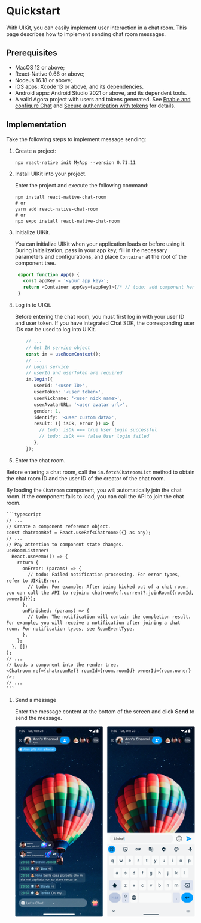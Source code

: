 # Quickstart

With UIKit, you can easily implement user interaction in a chat room. This page describes how to implement sending chat room messages.

## Prerequisites

- MacOS 12 or above;
- React-Native 0.66 or above;
- NodeJs 16.18 or above;
- iOS apps: Xcode 13 or above, and its dependencies.
- Android apps: Android Studio 2021 or above, and its dependent tools.
- A valid Agora project with users and tokens generated. See [Enable and configure Chat](https://docs.agora.io/en/agora-chat/get-started/enable) and [Secure authentication with tokens](https://docs.agora.io/en/agora-chat/develop/authentication) for details. 

## Implementation

Take the following steps to implement message sending:

1. Create a project:

    ```
    npx react-native init MyApp --version 0.71.11
    ```

1. Install UIKit into your project.

    Enter the project and execute the following command:
    
    ```
    npm install react-native-chat-room
    # or
    yarn add react-native-chat-room
    # or
    npx expo install react-native-chat-room
    ```
   
1. Initialize UIKit.

   You can initialize UIKit when your application loads or before using it. During initialization, pass in your app key, fill in the necessary parameters and configurations, and place `Container` at the root of the component tree.

   ```typescript
    export function App() {
      const appKey = '<your app key>';
      return <Container appKey={appKey}>{/* // todo: add component here */}</Container>;
    }
   ```

1. Log in to UIKit.

   Before entering the chat room, you must first log in with your user ID and user token. If you have integrated Chat SDK, the corresponding user IDs can be used to log into UIKit. 

     ```typescript
         // ...
         // Get IM service object
         const im = useRoomContext();
         // ...
         // Login service
         // userId and userToken are required
         im.login({
            userId: '<user ID>',
            userToken: '<user token>',
            userNickname: '<user nick name>',
            userAvatarURL: '<user avatar url>',
            gender: 1,
            identify: '<user custom data>',
            result: ({ isOk, error }) => {
              // todo: isOk === true User login successful
              // todo: isOk === false User login failed
            },
         });
     ```

1.  Enter the chat room.

   Before entering a chat room, call the `im.fetchChatroomList` method to obtain the chat room ID and the user ID of the creator of the chat room.
   
   By loading the `Chatroom` component, you will automatically join the chat room. If the component fails to load, you can call the API to join the chat room.
   
    ```typescript
    // ...
    // Create a component reference object.
    const chatroomRef = React.useRef<Chatroom>({} as any);
    // ...
    // Pay attention to component state changes.
    useRoomListener(
      React.useMemo(() => {
        return {
          onError: (params) => {
            // todo: Failed notification processing. For error types, refer to UIKitError.
            // todo: For example: After being kicked out of a chat room, you can call the API to rejoin: chatroomRef.current?.joinRoom({roomId, ownerId}});
          },
          onFinished: (params) => {
            // todo: The notification will contain the completion result. For example, you will receive a notification after joining a chat room. For notification types, see RoomEventType.
          },
        };
      }, [])
    );
    // ...
    // Loads a component into the render tree.
    <Chatroom ref={chatroomRef} roomId={room.roomId} ownerId={room.owner} />;
    // ...
    ```

1. Send a message

   Enter the message content at the bottom of the screen and click **Send** to send the message.

   ![Send a message](../assets/images/click_chat.png)